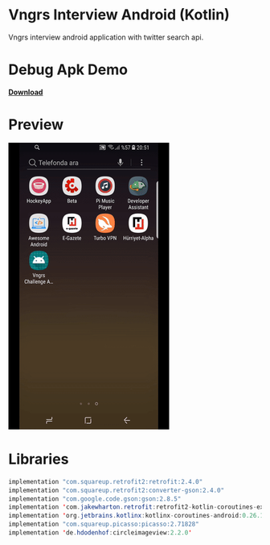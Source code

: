# Vngrs Interview Android (Kotlin)

Vngrs interview android application with twitter search api.

# Debug Apk Demo

**[Download](https://github.com/farukyavuz/VngrsChallengeAndroid/raw/master/apk/app-debug.apk)**

# Preview

![preview](https://github.com/farukyavuz/VngrsChallengeAndroid/blob/master/preview/preview.gif)

# Libraries

```java
implementation "com.squareup.retrofit2:retrofit:2.4.0"
implementation "com.squareup.retrofit2:converter-gson:2.4.0"
implementation "com.google.code.gson:gson:2.8.5"
implementation 'com.jakewharton.retrofit:retrofit2-kotlin-coroutines-experimental-adapter:1.0.0'
implementation 'org.jetbrains.kotlinx:kotlinx-coroutines-android:0.26.1'
implementation "com.squareup.picasso:picasso:2.71828"
implementation 'de.hdodenhof:circleimageview:2.2.0'
```